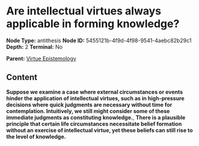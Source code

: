 # Are intellectual virtues always applicable in forming knowledge?

**Node Type:** antithesis
**Node ID:** 5455121b-4f9d-4f98-9541-4aebc82b29c1
**Depth:** 2
**Terminal:** No

**Parent:** [Virtue Epistemology](virtue-epistemology.md)

## Content

**Suppose we examine a case where external circumstances or events hinder the application of intellectual virtues, such as in high-pressure decisions where quick judgments are necessary without time for contemplation. Intuitively, we still might consider some of these immediate judgments as constituting knowledge.**, **There is a plausible principle that certain life circumstances necessitate belief formation without an exercise of intellectual virtue, yet these beliefs can still rise to the level of knowledge.**
